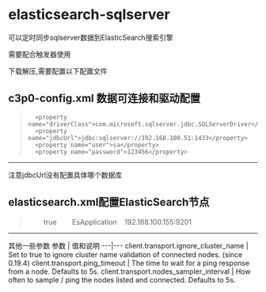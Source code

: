 # elasticsearch-sqlserver
可以定时同步sqlserver数据到ElasticSearch搜索引擎

需要配合触发器使用

下载解压,需要配置以下配置文件
## c3p0-config.xml 数据可连接和驱动配置

>		<property name="driverClass">com.microsoft.sqlserver.jdbc.SQLServerDriver</property>
>		<property name="jdbcUrl">jdbc:sqlserver://192.168.100.51:1433</property>
>		<property name="user">sa</property>
>		<property name="password">123456</property>
>
------
注意jdbcUrl没有配置具体哪个数据库

## elasticsearch.xml配置ElasticSearch节点


>     <!-- 是否启用嗅探 还可以配置其他一些配置 -->
>     <entry key="client.transport.sniff">true</entry>
>    <!-- 集群名称 -->
>    <entry key="cluster.name">EsApplication</entry>
>    <entry key="transport.addresses">192.168.100.155:9201</entry>
>
------
其他一些参数
参数 | 值和说明
---|---
client.transport.ignore_cluster_name | Set to true to ignore cluster name validation of connected nodes. (since 0.19.4)
client.transport.ping_timeout | The time to wait for a ping response from a node. Defaults to 5s.
client.transport.nodes_sampler_interval | How often to sample / ping the nodes listed and connected. Defaults to 5s.
